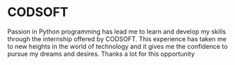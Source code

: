 # CODSOFT
Passion in Python programming has lead me to learn and develop my skills through the internship offered by CODSOFT. This experience has taken me to new heights in the world of technology and it gives me the confidence to pursue my dreams and desires. Thanks a lot for this opportunity
